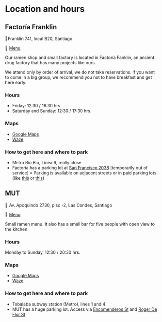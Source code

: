 # Location and hours

## Factoría Franklin

📍Franklin 741, local B20, Santiago

🍜 [Menu](https://miraifoodlab.cl/es/page/menu-franklin)

Our ramen shop and small factory is located in Factoría Fanklin, an ancient drug factory that has many projects like ours.

We attend only by order of arrival, we do not take reservations. If you want to come in a big group, we recommend you not to have breakfast and get here early.

### Hours

- Friday: 12:30 / 16:30 hrs.
- Saturday and Sunday: 12:30 / 17:30 hrs.

### Maps

- [Google Maps](https://maps.app.goo.gl/wvaB3fmgrUKCrKzy7)
- [Waze](waze://?ll=-33.4728439,-70.6430923&navigate=yes)

### How to get here and where to park

- Metro Bío Bío, Línea 6, really close
- Factoría has a parking lot at [San Francisco 2038](https://maps.app.goo.gl/Lgqmkhjei6zsHfDv9) [temporarily out of service]
= Parking is available on adjacent streets or in paid parking lots (like [this](https://g.co/kgs/j1AEuF5) or [this](https://maps.app.goo.gl/ZXfXWwyKcEefgYCT9))

## MUT

📍 Av. Apoquindo 2730, piso -2, Las Condes, Santiago

🍜 [Menu](https://miraifoodlab.cl/es/page/menu-mut)

Small ramen menu. It also has a small bar for five people with open view to the kitchen.

### Hours

Monday to Sunday, 12:30 / 20:30 hrs.

### Maps

- [Google Maps](https://maps.app.goo.gl/YsvKtehdg6tZDyj37)
- [Waze](waze://?ll=-33.4176811,-70.6024588&navigate=yes)

### How to get here and where to park

- Tobalaba subway station (Metro), lines 1 and 4
- MUT has a huge parking lot. Access via [Encomenderos St](https://maps.app.goo.gl/cPww4GBv1vy47hms9) and [Roger De Flor St](https://maps.app.goo.gl/Tfu5mPXqwrQ2wW4u9)
